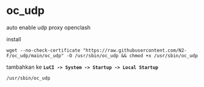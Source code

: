 # oc_udp
auto enable udp proxy openclash

install 

```
wget --no-check-certificate "https://raw.githubusercontent.com/N2-F/oc_udp/main/oc_udp" -O /usr/sbin/oc_udp && chmod +x /usr/sbin/oc_udp
```

tambahkan ke **``LuCI -> System -> Startup -> Local Startup``**

```
/usr/sbin/oc_udp
```
